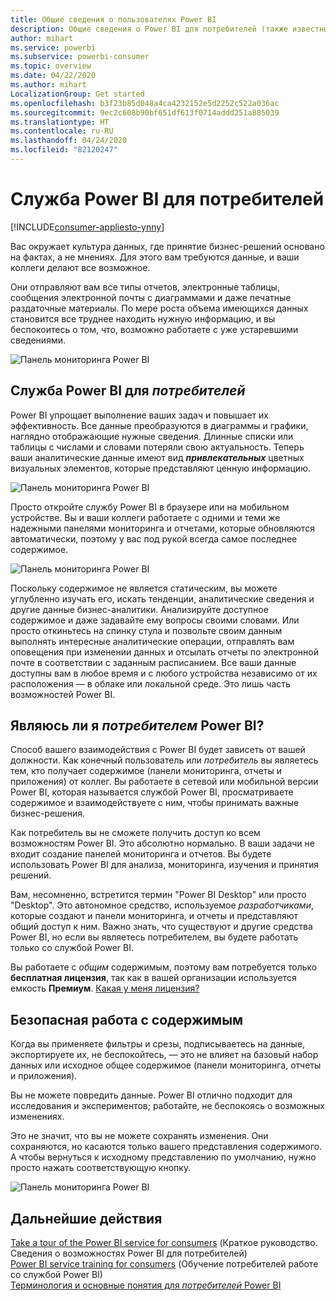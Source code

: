 ```yaml
---
title: Общие сведения о пользователях Power BI
description: Общие сведения о Power BI для потребителей (также известных как конечные пользователи или бизнес-пользователи).
author: mihart
ms.service: powerbi
ms.subservice: powerbi-consumer
ms.topic: overview
ms.date: 04/22/2020
ms.author: mihart
LocalizationGroup: Get started
ms.openlocfilehash: b3f23b85d048a4ca4232152e5d2252c522a036ac
ms.sourcegitcommit: 9ec2c608b90bf651df613f0714addd251a885039
ms.translationtype: HT
ms.contentlocale: ru-RU
ms.lasthandoff: 04/24/2020
ms.locfileid: "82120247"
---
```

# <a name="the-power-bi-service-for-consumers"></a>Служба Power BI для потребителей

[!INCLUDE[consumer-appliesto-ynny](../includes/consumer-appliesto-ynny.md)]

Вас окружает культура данных, где принятие бизнес-решений основано на фактах, а не мнениях. Для этого вам требуются данные, и ваши коллеги делают все возможное.     
 
Они отправляют вам все типы отчетов, электронные таблицы, сообщения электронной почты с диаграммами и даже печатные раздаточные материалы. По мере роста объема имеющихся данных становится все труднее находить нужную информацию, и вы беспокоитесь о том, что, возможно работаете с уже устаревшими сведениями.  
 
![Панель мониторинга Power BI](media/end-user-consumer/power-bi-consumer-pipes.png)

## <a name="the-power-bi-service-for-consumers"></a>Служба Power BI для *потребителей*

Power BI упрощает выполнение ваших задач и повышает их эффективность. Все данные преобразуются в диаграммы и графики, наглядно отображающие нужные сведения. Длинные списки или таблицы с числами и словами потеряли свою актуальность. Теперь ваши аналитические данные имеют вид ***привлекательных*** цветных визуальных элементов, которые представляют ценную информацию. 

![Панель мониторинга Power BI](media/end-user-consumer/power-bi-consumer-examples.png)
 
Просто откройте службу Power BI в браузере или на мобильном устройстве. Вы и ваши коллеги работаете с одними и теми же надежными панелями мониторинга и отчетами, которые обновляются автоматически, поэтому у вас под рукой всегда самое последнее содержимое.   

![Панель мониторинга Power BI](media/end-user-consumer/power-bi-funnel.png)

Поскольку содержимое не является статическим, вы можете углубленно изучать его, искать тенденции, аналитические сведения и другие данные бизнес-аналитики. Анализируйте доступное содержимое и даже задавайте ему вопросы своими словами. Или просто откиньтесь на спинку стула и позвольте своим данным выполнять интересные аналитические операции, отправлять вам оповещения при изменении данных и отсылать отчеты по электронной почте в соответствии с заданным расписанием. Все ваши данные доступны вам в любое время и с любого устройства независимо от их расположения — в облаке или локальной среде. Это лишь часть возможностей Power BI. 

## <a name="am-i-a-power-bi-consumer"></a>Являюсь ли я *потребителем* Power BI?

Способ вашего взаимодействия с Power BI будет зависеть от вашей должности. Как конечный пользователь или *потребитель* вы являетесь тем, кто получает содержимое (панели мониторинга, отчеты и приложения) от коллег. Вы работаете в сетевой или мобильной версии Power BI, которая называется службой Power BI, просматриваете содержимое и взаимодействуете с ним, чтобы принимать важные бизнес-решения. 
   
Как потребитель вы не сможете получить доступ ко всем возможностям Power BI. Это абсолютно нормально. В ваши задачи не входит создание панелей мониторинга и отчетов. Вы будете использовать Power BI для анализа, мониторинга, изучения и принятия решений. 

Вам, несомненно, встретится термин "Power BI Desktop" или просто "Desktop". Это автономное средство, используемое *разработчиками*, которые создают и панели мониторинга, и отчеты и представляют общий доступ к ним.  Важно знать, что существуют и другие средства Power BI, но если вы являетесь потребителем, вы будете работать только со службой Power BI. 

Вы работаете с *общим* содержимым, поэтому вам потребуется только **бесплатная лицензия**, так как в вашей организации используется емкость **Премиум**. [Какая у меня лицензия?](end-user-license.md)


## <a name="safely-interact-with-content"></a>Безопасная работа с содержимым 
Когда вы применяете фильтры и срезы, подписываетесь на данные, экспортируете их, не беспокойтесь, — это не влияет на базовый набор данных или исходное общее содержимое (панели мониторинга, отчеты и приложения).  

Вы не можете повредить данные.  Power BI отлично подходит для исследования и экспериментов; работайте, не беспокоясь о возможных изменениях.  
 
Это не значит, что вы не можете сохранять изменения. Они сохраняются, но касаются только вашего представления содержимого. А чтобы вернуться к исходному представлению по умолчанию, нужно просто нажать соответствующую кнопку.  

![Панель мониторинга Power BI](media/end-user-consumer/power-bi-reset.png)


## <a name="next-steps"></a>Дальнейшие действия

[Take a tour of the Power BI service for consumers](end-user-reading-view.md)   (Краткое руководство. Сведения о возможностях Power BI для потребителей)  
[Power BI service training for consumers](https://docs.microsoft.com/learn/paths/consume-data-with-power-bi/)   (Обучение потребителей работе со службой Power BI)  
[Терминология и основные понятия для *потребителей* Power BI](end-user-basic-concepts.md)    

